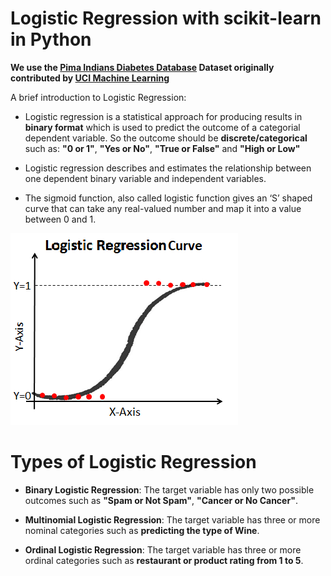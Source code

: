 # Logistic Regression with scikit-learn in Python

**We use the <a href="https://www.kaggle.com/uciml/pima-indians-diabetes-database">Pima Indians Diabetes Database</a> Dataset originally contributed by <a href="https://archive.ics.uci.edu/ml/index.php">UCI Machine Learning</a>**

A brief introduction to Logistic Regression:

- Logistic regression is a statistical approach for producing results in **binary format** which is used to predict the outcome of a categorial dependent variable. So the outcome should be **discrete/categorical** such as:
**"0 or 1"**,
**"Yes or No"**,
**"True or False"** and
**"High or Low"**

- Logistic regression describes and estimates the relationship between one dependent binary variable and independent variables.

- The sigmoid function, also called logistic function gives an ‘S’ shaped curve that can take any real-valued number and map it into a value between 0 and 1.

![Logistic regression curve](https://github.com/Avinashshah099/Python3-by-practice/blob/master/images/Logistic_Reg_S_Curve.png)
 
# Types of Logistic Regression

- **Binary Logistic Regression**: The target variable has only two possible outcomes such as **"Spam or Not Spam"**, **"Cancer or No Cancer"**.

- **Multinomial Logistic Regression**: The target variable has three or more nominal categories such as **predicting the type of Wine**.

- **Ordinal Logistic Regression**: The target variable has three or more ordinal categories such as **restaurant or product rating from 1 to 5**.
